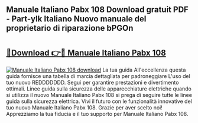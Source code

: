 ## Manuale Italiano Pabx 108 Download gratuit PDF - Part-yIk Italiano Nuovo manuale del proprietario di riparazione bPGOn

# <h2><a href="http://df9n9f.blite.top/?on=Manuale+Italiano+Pabx+108">🔗Download 👉🔴 Manuale Italiano Pabx 108</a></h2>

[![Manuale Italiano Pabx 108 download](https://i.imgur.com/lujVjoI.png)](http://df9n9f.blite.top/?on=Manuale+Italiano+Pabx+108)
La tua guida All'eccellenza questa guida fornisce una tabella di marcia dettagliata per padroneggiare L'uso del tuo nuovo REDDDDDDD. Segui per garantire prestazioni e divertimento ottimali. Linee guida sulla sicurezza delle apparecchiature elettriche quando si utilizza il nuovo Manuale Italiano Pabx 108 si prega di seguire tutte le linee guida sulla sicurezza elettrica. Vivi il futuro con le funzionalità innovative del tuo nuovo Manuale Italiano Pabx 108. Grazie per aver scelto noi! Apprezziamo la tua fiducia e il tuo supporto per Manuale Italiano Pabx 108.
